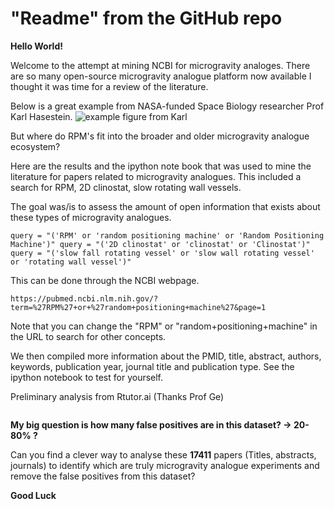 # "Readme" from the GitHub repo

**Hello World!**

Welcome to the attempt at mining NCBI for microgravity analoges. There are so many open-source microgravity analogue platform now available I thought it was time for a review of the literature.

Below is a great example from NASA-funded Space Biology researcher Prof Karl Hasestein. ![example figure from Karl](https://github.com/dr-richard-barker/Microgravity\_analogue\_review/assets/8679982/8d3621a1-1fed-40f6-8b52-65d640ba5d97)

But where do RPM's fit into the broader and older microgravity analogue ecosystem?

Here are the results and the ipython note book that was used to mine the literature for papers related to microgravity analogues. This included a search for RPM, 2D clinostat, slow rotating wall vessels.

The goal was/is to assess the amount of open information that exists about these types of microgravity analogues.

`query = "('RPM' or 'random positioning machine' or 'Random Positioning Machine')" query = "('2D clinostat' or 'clinostat' or 'Clinostat')" query = "('slow fall rotating vessel' or 'slow wall rotating vessel' or 'rotating wall vessel')"`

This can be done through the NCBI webpage.&#x20;

`https://pubmed.ncbi.nlm.nih.gov/?term=%27RPM%27+or+%27random+positioning+machine%27&page=1`&#x20;

&#x20;Note that you can change the "RPM" or "random+positioning+machine" in the URL to search for other concepts.

We then compiled more information about the PMID, title, abstract, authors, keywords, publication year, journal title and publication type. See the ipython notebook to test for yourself.

Preliminary analysis from Rtutor.ai (Thanks Prof Ge)&#x20;

<figure><img src="https://github.com/dr-richard-barker/Microgravity_analogue_review/assets/8679982/46697904-b4c4-4395-97f0-d2f3731cc182" alt=""><figcaption></figcaption></figure>

**My big question is how many false positives are in this dataset? -> 20-80% ?**&#x20;

Can you find a clever way to analyse these **17411** papers (Titles, abstracts, journals) to identify which are truly microgravity analogue experiments and remove the false positives from this dataset?

**Good Luck**
